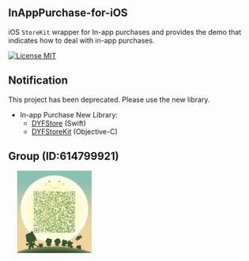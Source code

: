 ## InAppPurchase-for-iOS

iOS `StoreKit` wrapper for In-app purchases and provides the demo that indicates how to deal with in-app purchases.

[![License MIT](https://img.shields.io/badge/license-MIT-green.svg?style=flat)](LICENSE)&nbsp;

## Notification

This project has been deprecated. Please use the new library.

- In-app Purchase New Library:
    - [DYFStore](https://github.com/chenxing640/DYFStore) (Swift) 
    - [DYFStoreKit](https://github.com/chenxing640/DYFStoreKit) (Objective-C) 

## Group (ID:614799921)

<div align=left>
&emsp; <img src="https://github.com/chenxing640/InAppPurchase-for-iOS/raw/master/images/g614799921.jpg" width="30%" />
</div>
